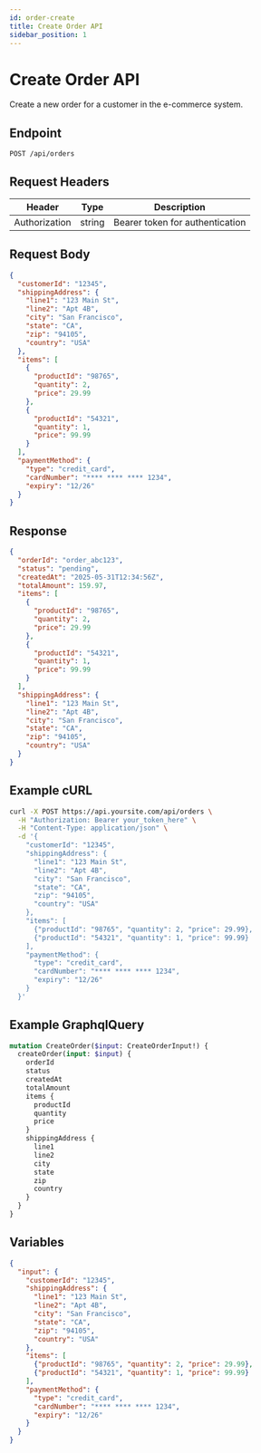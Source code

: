 ```yaml
---
id: order-create
title: Create Order API
sidebar_position: 1
---
```


# Create Order API

Create a new order for a customer in the e-commerce system.

## Endpoint

`POST /api/orders`

## Request Headers

| Header           | Type   | Description                     |
|------------------|--------|---------------------------------|
| Authorization    | string | Bearer token for authentication |

## Request Body

```json
{
  "customerId": "12345",
  "shippingAddress": {
    "line1": "123 Main St",
    "line2": "Apt 4B",
    "city": "San Francisco",
    "state": "CA",
    "zip": "94105",
    "country": "USA"
  },
  "items": [
    {
      "productId": "98765",
      "quantity": 2,
      "price": 29.99
    },
    {
      "productId": "54321",
      "quantity": 1,
      "price": 99.99
    }
  ],
  "paymentMethod": {
    "type": "credit_card",
    "cardNumber": "**** **** **** 1234",
    "expiry": "12/26"
  }
}
```

## Response

```json
{
  "orderId": "order_abc123",
  "status": "pending",
  "createdAt": "2025-05-31T12:34:56Z",
  "totalAmount": 159.97,
  "items": [
    {
      "productId": "98765",
      "quantity": 2,
      "price": 29.99
    },
    {
      "productId": "54321",
      "quantity": 1,
      "price": 99.99
    }
  ],
  "shippingAddress": {
    "line1": "123 Main St",
    "line2": "Apt 4B",
    "city": "San Francisco",
    "state": "CA",
    "zip": "94105",
    "country": "USA"
  }
}
```

## Example cURL

```bash
curl -X POST https://api.yoursite.com/api/orders \
  -H "Authorization: Bearer your_token_here" \
  -H "Content-Type: application/json" \
  -d '{
    "customerId": "12345",
    "shippingAddress": {
      "line1": "123 Main St",
      "line2": "Apt 4B",
      "city": "San Francisco",
      "state": "CA",
      "zip": "94105",
      "country": "USA"
    },
    "items": [
      {"productId": "98765", "quantity": 2, "price": 29.99},
      {"productId": "54321", "quantity": 1, "price": 99.99}
    ],
    "paymentMethod": {
      "type": "credit_card",
      "cardNumber": "**** **** **** 1234",
      "expiry": "12/26"
    }
  }'
```
## Example GraphqlQuery
```graphql
mutation CreateOrder($input: CreateOrderInput!) {
  createOrder(input: $input) {
    orderId
    status
    createdAt
    totalAmount
    items {
      productId
      quantity
      price
    }
    shippingAddress {
      line1
      line2
      city
      state
      zip
      country
    }
  }
}
```

## Variables
```json
{
  "input": {
    "customerId": "12345",
    "shippingAddress": {
      "line1": "123 Main St",
      "line2": "Apt 4B",
      "city": "San Francisco",
      "state": "CA",
      "zip": "94105",
      "country": "USA"
    },
    "items": [
      {"productId": "98765", "quantity": 2, "price": 29.99},
      {"productId": "54321", "quantity": 1, "price": 99.99}
    ],
    "paymentMethod": {
      "type": "credit_card",
      "cardNumber": "**** **** **** 1234",
      "expiry": "12/26"
    }
  }
}
```

